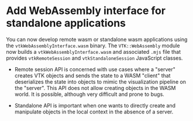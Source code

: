 # Add WebAssembly interface for standalone applications

You can now develop remote wasm or standalone wasm applications using the `vtkWebAssemblyInterface.wasm` binary.
The `VTK::WebAssembly` module now builds a `vtkWebAssemblyInterface.wasm` and associated `.mjs` file
that provides `vtkRemoteSession` and `vtkStandaloneSession` JavaScript classes.

- Remote session API is concerned with use cases where a "server" creates VTK
 objects and sends the state to a WASM "client" that deserializes the state
 into objects to mimic the visualization pipeline on the "server".
 This API does not allow creating objects in the WASM world. It is possible,
 although very difficult and prone to bugs.

- Standalone API is important when one wants to directly create and manipulate objects
 in the local context in the absence of a server.
